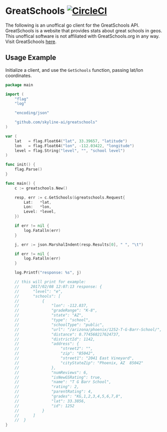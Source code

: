 # GreatSchools [![CircleCI](https://circleci.com/gh/skyline-ai/greatschools.svg?style=svg&circle-token=03da7c8ea3bead0f24e2beb905dba35ca74e7dcf)](https://circleci.com/gh/skyline-ai/greatschools)

The following is an unoffical go client for the GreatSchools API. GreatSchools is a website that provides stats about great schools in geos.
This unoffical software is not affiliated with GreatSchools.org in any way. Visit GreatSchools [here](http://www.greatschools.org/).

## Usage Example

Initialize a client, and use the `GetSchools` function, passing lat/lon coordinates.

```go
package main

import (
	"flag"
	"log"

	"encoding/json"

	"github.com/skyline-ai/greatschools"
)

var (
	lat   = flag.Float64("lat", 33.39657, "latitude")
	lon   = flag.Float64("lon", -112.03422, "longitude")
	level = flag.String("level", "", "school level")
)

func init() {
	flag.Parse()
}

func main() {
	c := greatschools.New()

	resp, err := c.GetSchools(&greatschools.Request{
		Lat:   *lat,
		Lon:   *lon,
		Level: *level,
	})

	if err != nil {
		log.Fatalln(err)
	}

	j, err := json.MarshalIndent(resp.Results[0], " ", "\t")

	if err != nil {
		log.Fatalln(err)
	}

	log.Printf("response: %s", j)

	// this will print for example:
	//     2017/02/08 12:07:13 response: {
	//  	"level": "e",
	//  	"schools": [
	//  		{
	//  			"lon": -112.037,
	//  			"gradeRange": "K-8",
	//  			"state": "AZ",
	//  			"type": "school",
	//  			"schoolType": "public",
	//  			"url": "/arizona/phoenix/1252-T-G-Barr-School/",
	//  			"distance": 0.774568217624737,
	//  			"districtId": 1142,
	//  			"address": {
	//  				"street2": "",
	//  				"zip": "85042",
	//  				"street1": "2041 East Vineyard",
	//  				"cityStateZip": "Phoenix, AZ  85042"
	//  			},
	//  			"numReviews": 6,
	//  			"isNewGSRating": true,
	//  			"name": "T G Barr School",
	//  			"rating": 2,
	//  			"parentRating": 4,
	//  			"grades": "KG,1,2,3,4,5,6,7,8",
	//  			"lat": 33.3856,
	//  			"id": 1252
	//  		}
	//  	]
	//  }
}

```